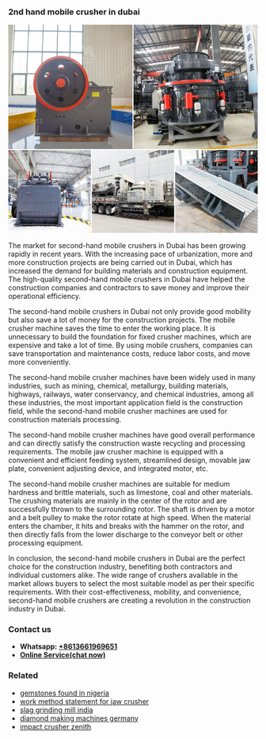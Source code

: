 <h3>2nd hand mobile crusher in dubai</h3><img src='1708499151.jpg' alt=''><p>The market for second-hand mobile crushers in Dubai has been growing rapidly in recent years. With the increasing pace of urbanization, more and more construction projects are being carried out in Dubai, which has increased the demand for building materials and construction equipment. The high-quality second-hand mobile crushers in Dubai have helped the construction companies and contractors to save money and improve their operational efficiency.</p><p>The second-hand mobile crushers in Dubai not only provide good mobility but also save a lot of money for the construction projects. The mobile crusher machine saves the time to enter the working place. It is unnecessary to build the foundation for fixed crusher machines, which are expensive and take a lot of time. By using mobile crushers, companies can save transportation and maintenance costs, reduce labor costs, and move more conveniently.</p><p>The second-hand mobile crusher machines have been widely used in many industries, such as mining, chemical, metallurgy, building materials, highways, railways, water conservancy, and chemical industries, among all these industries, the most important application field is the construction field, while the second-hand mobile crusher machines are used for construction materials processing.</p><p>The second-hand mobile crusher machines have good overall performance and can directly satisfy the construction waste recycling and processing requirements. The mobile jaw crusher machine is equipped with a convenient and efficient feeding system, streamlined design, movable jaw plate, convenient adjusting device, and integrated motor, etc.</p><p>The second-hand mobile crusher machines are suitable for medium hardness and brittle materials, such as limestone, coal and other materials. The crushing materials are mainly in the center of the rotor and are successfully thrown to the surrounding rotor. The shaft is driven by a motor and a belt pulley to make the rotor rotate at high speed. When the material enters the chamber, it hits and breaks with the hammer on the rotor, and then directly falls from the lower discharge to the conveyor belt or other processing equipment.</p><p>In conclusion, the second-hand mobile crushers in Dubai are the perfect choice for the construction industry, benefiting both contractors and individual customers alike. The wide range of crushers available in the market allows buyers to select the most suitable model as per their specific requirements. With their cost-effectiveness, mobility, and convenience, second-hand mobile crushers are creating a revolution in the construction industry in Dubai.</p><h3>Contact us</h3><ul><li><strong>Whatsapp:&nbsp;<a href="https://wa.me/8613661969651">+8613661969651</a></strong></li><li><a href="https://swt.shibang-china.com/?git&amp;zhl&amp;2nd hand mobile crusher in dubai"><strong>Online Service(chat now)</strong></a></li></ul><h3>Related</h3><ul><li><a href='gemstones found in nigeria.md'>gemstones found in nigeria</a></li><li><a href='work method statement for jaw crusher.md'>work method statement for jaw crusher</a></li><li><a href='slag grinding mill india.md'>slag grinding mill india</a></li><li><a href='diamond making machines germany.md'>diamond making machines germany</a></li><li><a href='impact crusher zenith.md'>impact crusher zenith</a></li></ul>